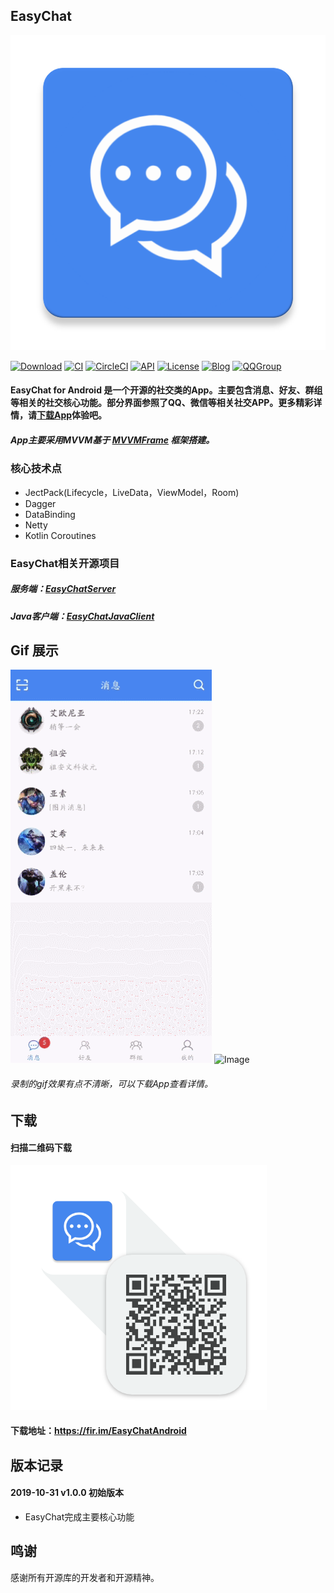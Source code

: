 ## EasyChat

![Image](app/src/main/ic_launcher-web.png)

[![Download](https://img.shields.io/badge/download-App-blue.svg)](https://raw.githubusercontent.com/yetel/EasyChatAndroidClient/master/app/release/app-release.apk)
[![CI](https://travis-ci.org/yetel/EasyChatAndroidClientAndroidClient.svg?branch=master)](https://travis-ci.org/yetel/EasyChatAndroidClient)
[![CircleCI](https://circleci.com/gh/yetel/EasyChatAndroidClient.svg?style=svg)](https://circleci.com/gh/yetel/EasyChatAndroidClient)
[![API](https://img.shields.io/badge/API-16%2B-blue.svg?style=flat)](https://android-arsenal.com/api?level=16)
[![License](https://img.shields.io/badge/license-Apche%202.0-blue.svg)](http://www.apache.org/licenses/LICENSE-2.0)
[![Blog](https://img.shields.io/badge/blog-Jenly-9933CC.svg)](https://jenly1314.github.io/)
[![QQGroup](https://img.shields.io/badge/QQGroup-20867961-blue.svg)](http://shang.qq.com/wpa/qunwpa?idkey=8fcc6a2f88552ea44b1411582c94fd124f7bb3ec227e2a400dbbfaad3dc2f5ad)


#### EasyChat for Android 是一个开源的社交类的App。主要包含消息、好友、群组等相关的社交核心功能。部分界面参照了QQ、微信等相关社交APP。更多精彩详情，请[下载App](https://raw.githubusercontent.com/yetel/EasyChatAndroidClient/master/app/release/app-release.apk)体验吧。

#####   App主要采用MVVM基于 [MVVMFrame](https://github.com/jenly1314/MVVMFrame) 框架搭建。

### 核心技术点

* JectPack(Lifecycle，LiveData，ViewModel，Room)
* Dagger
* DataBinding
* Netty
* Kotlin Coroutines


### EasyChat相关开源项目

##### 服务端：[EasyChatServer](https://github.com/yetel/EasyChatServer)
##### Java客户端：[EasyChatJavaClient](https://github.com/yetel/EasyChatJavaClient)

## Gif 展示
![Image](art/GIF.gif)
![Image](art/GIF2.gif)

###### 录制的gif效果有点不清晰，可以下载App查看详情。

## 下载

####    扫描二维码下载
![QR_CODE](art/QR_EasyChat.png)
####    下载地址：https://fir.im/EasyChatAndroid

## 版本记录

#### 2019-10-31    v1.0.0    初始版本
*  EasyChat完成主要核心功能

## 鸣谢

感谢所有开源库的开发者和开源精神。



